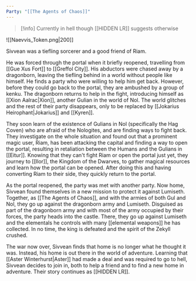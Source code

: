 ```yaml
---
Party: "[[The Agents of Chaos]]"
---
```

> [!info]
> Currently in hell though [[HIDDEN LR]] suggests otherwise

![[Naevvis_Token.png|200]]

Sivvean was a tiefling sorcerer and a good friend of Riam.

He was forced through the portal when it briefly reopened, travelling from [[Gue Xus Fort]] to [[Greffol City]]. His abductors were chased away by a dragonborn, leaving the tiefling behind in a world without people like himself. He finds a party who were willing to help him get back. However, before they could go back to the portal, they are ambushed by a group of kenku. The dragonborn returns to help in the fight, introducing himself as [[Xion Aalrac|Xion]], another Gulian in the world of Nol. The world glitches and the rest of their party disappears, only to be replaced by [[Jokarius Heirophant|Jokarius]] and [[Kyren]]. 

They soon learn of the existence of Gulians in Nol (specifically the Hag Coven) who are afraid of the Nologites, and are finding ways to fight back. They investigate on the whole situation and found out that a prominent magic user, Riam, has been attacking the capital and finding a way to open the portal, resulting in retaliation between the Humans and the Gulians in [[Eitur]]. Knowing that they can't fight Riam or open the portal just yet, they journey to [[Ilor]], the Kingdom of the Dwarves, to gather magical resources and learn how the portal can be opened. After doing this and having converting Riam to their side, they quickly return to the portal.

As the portal reopened, the party was met with another party. Now home, Sivvean found themselves in a new mission to protect it against Lumiseth. Together, as [[The Agents of Chaos]], and with the armies of both Gul and Nol, they go up against the dragonborn army and Lumiseth. Disguised as part of the dragonborn army and with most of the army occupied by their forces, the party heads into the castle. There, they go up against Lumiseth and the elementals he controls with many [[elemental weapons]] he has collected. In no time, the king is defeated and the spirit of the Zekyll crushed.

The war now over, Sivvean finds that home is no longer what he thought it was. Instead, his home is out there in the world of adventure. Learning that [[Aster Winterhurst|Aster]] had made a deal and was required to go to hell, Sivvean decides to join in, both to help a friend and to find a new home in adventure. Their story continues as [[HIDDEN LR]].